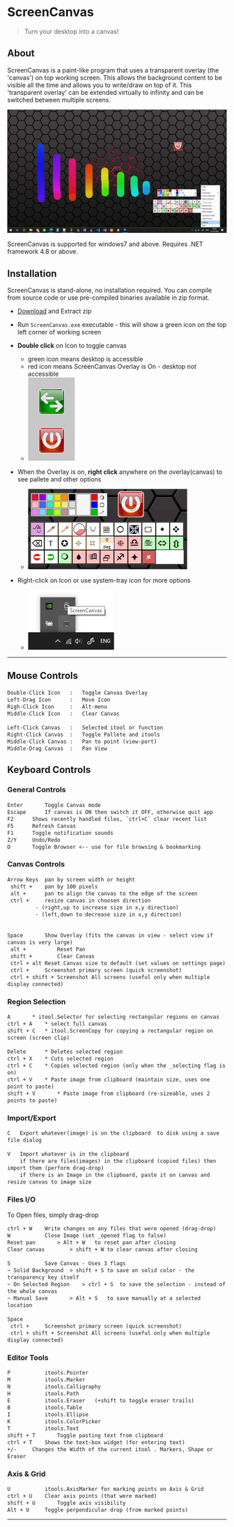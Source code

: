 # ScreenCanvas

> Turn your desktop into a canvas!

## About

ScreenCanvas is a paint-like program that uses a transparent overlay (the 'canvas') on top working screen. 
This allows the background content to be visible all the time and allows you to write/draw on top of it. 
This 'transparent overlay' can be extended virtually to infinity and can be switched between multiple screens.

![1](mdsrc/1.png)

ScreenCanvas is supported for windows7 and above. Requires .NET framework 4.8 or above.


## Installation

ScreenCanvas is stand-alone, no installation required. You can compile from source code or use pre-compiled binaries available in zip format.

* [Download](https://github.com/Nelson-iitp/ScreenCanvas/raw/main/ScreenCanvas/ScreenCanvas.zip) and Extract zip

* Run `ScreenCanvas.exe` executable - this will show a green icon on the top left corner of working screen

* **Double click** on Icon to toggle canvas
	* green icon means desktop is accessible
	* red icon means ScreenCanvas Overlay is On - desktop not accessible
	* ![2](mdsrc/2.png) 
	
* When the Overlay is on, **right click** anywhere on the overlay(canvas) to see pallete and other options
	* ![4](mdsrc/4.png)

* Right-click on Icon or use system-tray icon for more options
	* ![3](mdsrc/3.png)
___

## Mouse Controls

```
Double-Click Icon	:	Toggle Canvas Overlay
Left-Drag Icon		:	Move Icon
Righ-Click Icon		:	Alt-menu
Middle-Click Icon	:	Clear Canvas

Left-Click Canvas	:	Selected itool or function
Right-Click Canvas	:	Toggle Pallete and itools
Middle-Click Canvas	:	Pan to point (view-port)
Middle-Drag Canvas	:	Pan View
```

## Keyboard Controls


### General Controls

```
Enter		Toggle Canvas mode
Escape		If canvas is ON then switch it OFF, otherwise quit app
F2		Shows recently handled files, `ctrl+C` clear recent list
F5		Refresh Canvas
F1		Toggle notification sounds
Z/Y		Undo/Redo
D		Toggle Browser <-- use for file browsing & bookmarking
```


### Canvas Controls

```
Arrow Keys	pan by screen width or height
 shift +	pan by 100 pixels
 alt +		pan to align the canvas to the edge of the screen
 ctrl +		resize canvas in choosen direction 
 		 - (right,up to increase size in x,y direction)
		 - (left,down to decrease size in x,y direction)
		 

Space		Show Overlay (fits the canvas in view - select view if canvas is very large)
 alt +			Reset Pan
 shift +		Clear Canvas
 ctrl + alt	Reset Canvas size to default (set values on settings page)
 ctrl +		Screenshot primary screen (quick screenshot)
 ctrl + shift +	Screenshot All screens (useful only when multiple display connected)

```

### Region Selection 

```
A		* itool.Selector for selecting rectangular regions on canvas
ctrl + A	* select full canvas
shift + C	* itool.ScreenCopy for copying a rectangular region on screen (screen clip)   

Delete		* Deletes selected region
ctrl + X	* Cuts selected region
ctrl + C	* Copies selected region (only when the _selecting flag is on)          
ctrl + V	* Paste image from clipboard (maintain size, uses one point to paste)
shift + V		* Paste image from clipboard (re-sizeable, uses 2 points to paste)
```


### Import/Export

```
C	Export whatever(image) is on the clipboard  to disk using a save file dialog

V	Import whatever is in the clipboard
	if there are files(images) in the clipboard (copied files) then import them (perform drag-drop)
	if there is an Image in the clipboard, paste it on canvas and resize canvas to image size
```



### Files I/O

To Open files, simply drag-drop

```
ctrl + W	Write changes on any files that were opened (drag-drop)
W			Close Image (set _opened flag to false)
Reset pan		> Alt + W	to reset pan after closing
Clear canvas		> shift + W	to clear canvas after closing

S			Save Canvas - Uses 3 flags
~ Solid Background	> shift + S	to save on solid color - the transparency key itself
~ On Selected Region	> ctrl + S	to save the selection - instead of the whole canvas
~ Manual Save		> Alt + S	to save manually at a selected location

Space
 ctrl +		Screenshot primary screen (quick screenshot)
 ctrl + shift +	Screenshot All screens (useful only when multiple display connected)
```

### Editor Tools

```
P			itools.Pointer
M			itools.Marker
N			itools.Calligraphy
H			itools.Path
E			itools.Eraser	(+shift to toggle eraser trails)
B			itools.Table
I			itools.Ellipse
K			itools.ColorPicker
T			itools.Text 
shift + T		Toggle pasting text from clipboard
ctrl + T	Shows the text-box widget (for entering text)
+/-		Changes the Width of the current itool . Markers, Shape or Eraser
```

### Axis & Grid

```
U			itools.AxisMarker for marking points on Axis & Grid 
ctrl + U	Clear axis points (that were marked)
shift + U		Toggle axis visibility
Alt + U		Toggle perpendicular drop (from marked points)
```

___
